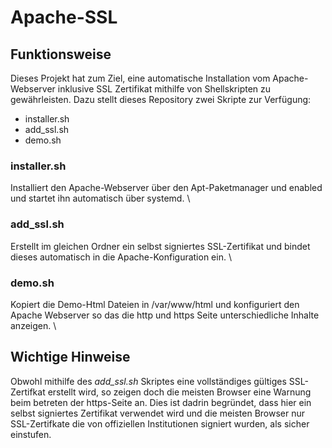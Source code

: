 # Apache-SSL
## Funktionsweise
Dieses Projekt hat zum Ziel, eine automatische Installation vom Apache-Webserver inklusive SSL Zertifikat mithilfe von Shellskripten zu gewährleisten.
Dazu stellt dieses Repository zwei Skripte zur Verfügung:
* installer.sh
* add_ssl.sh
* demo.sh
### installer.sh
Installiert den Apache-Webserver über den Apt-Paketmanager und enabled und startet ihn automatisch über systemd. \
### add_ssl.sh
Erstellt im gleichen Ordner ein selbst signiertes SSL-Zertifikat und bindet dieses automatisch in die Apache-Konfiguration ein. \
### demo.sh
Kopiert die Demo-Html Dateien in /var/www/html und konfiguriert den Apache Webserver so das die http und https Seite unterschiedliche Inhalte anzeigen. \
## Wichtige Hinweise
Obwohl mithilfe des *add_ssl.sh* Skriptes eine vollständiges gültiges SSL-Zertifkat erstellt wird, so zeigen doch die meisten
Browser eine Warnung beim betreten der https-Seite an. Dies ist dadrin begründet, dass hier ein selbst signiertes Zertifikat verwendet wird
und die meisten Browser nur SSL-Zertifkate die von offiziellen Institutionen signiert wurden, als sicher einstufen.
